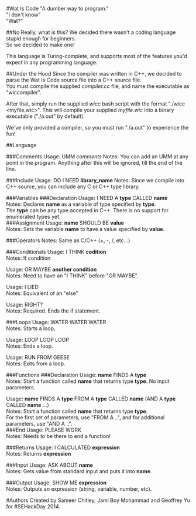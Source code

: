 #Wat Is Code
"A dumber way to program."  
"I don't know"  
"Wat?"  

##No Really, what is this?
We decided there wasn't a coding language stupid enough for beginners.  
So we decided to make one!  

This language is Turing-complete, and supports most of the features you'd expect in any programming language.

##Under the Hood
Since the compiler was written in C++, we decided to parse the Wat Is Code source file into a C++ source file.  
You must compile the supplied *compiler.cc* file, and name the executable as "wiccompiler".

After that, simply run the supplied *wicc* bash script with the format "./wicc <myfile.wic>". 
This will compile your supplied *myfile.wic* into a binary executable ("./a.out" by default).

We've only provided a compiler, so you must run "./a.out" to experience the fun!

##Language

###Comments
Usage: UMM *comments*
Notes: You can add an UMM at any point in the program. Anything after this will be ignored, till the end of the line.

###Include
Usage: DO I NEED **library_name**
Notes: Since we compile into C++ source, you can include any C or C++ type library.

###Variables
###Declaration
Usage: I NEED A **type** CALLED **name**  
Notes: Declares **name** as a variable of type specified by **type**.  
The **type** can be any type accepted in C++. There is no support for enumerated types yet.  
###Assignment
Usage: **name** SHOULD BE **value**  
Notes: Sets the variable **name** to have a value specified by **value**.  

###Operators
Notes: Same as C/C++ (+, -, /, etc...)

###Conditionals
Usage: I THINK **codition**  
Notes: If condition    

Usage: OR MAYBE **another condition**  
Notes: Need to have an "I THINK" before "OR MAYBE".  

Usage: I LIED  
Notes: Equivalent of an "else"  

Usage: RIGHT?  
Notes: Required. Ends the if statement.  

###Loops
Usage: WATER WATER WATER  
Notes: Starts a loop,  

Usage: LOOP LOOP LOOP  
Notes: Ends a loop.  

Usage: RUN FROM GEESE  
Notes: Exits from a loop.  

###Functions
###Declaration
Usage: **name** FINDS A **type**  
Notes: Start a function called **name** that returns type **type**. No input parameters.  

Usage: **name** FINDS A **type** FROM A **type** CALLED **name** (AND A **type** CALLED **name** ...)  
Notes: Start a function called **name** that returns type **type**.  
For the first set of parameters, use "FROM A ..", and for additional parameters, use "AND A ..".  
###End
Usage: PLEASE WORK  
Notes: Needs to be there to end a function!  

###Returns
Usage: I CALCULATED **expression**  
Notes: Returns **expression**  

###Input
Usage: ASK ABOUT **name**  
Notes: Gets value from standard input and puts it into **name**.  

###Output
Usage: SHOW ME **expression**  
Notes: Outputs an expression (string, variable, number, etc).  


#Authors
Created by Sameer Chitley, Jami Boy Mohammad and Geoffrey Yu for #SEHackDay 2014.  
